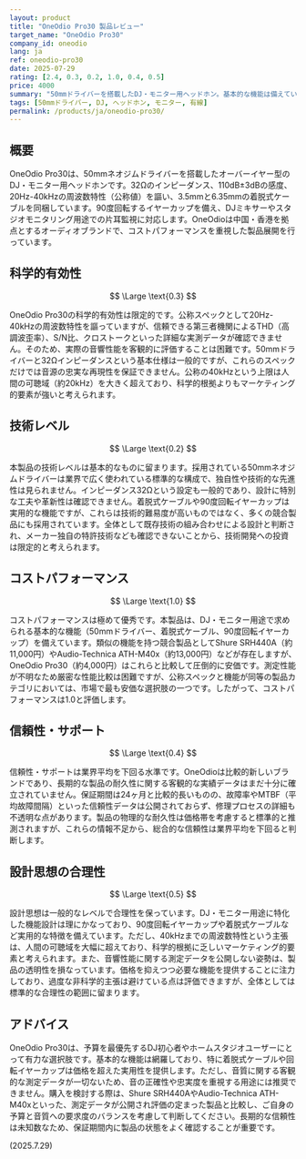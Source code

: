 ```yaml
---
layout: product
title: "OneOdio Pro30 製品レビュー"
target_name: "OneOdio Pro30"
company_id: oneodio
lang: ja
ref: oneodio-pro30
date: 2025-07-29
rating: [2.4, 0.3, 0.2, 1.0, 0.4, 0.5]
price: 4000
summary: "50mmドライバーを搭載したDJ・モニター用ヘッドホン。基本的な機能は備えているものの、測定データが不明で科学的有効性に疑問符が付く。類似機能を持つ競合製品の中で最安クラスであり、コストパフォーマンスは最高評価。"
tags: [50mmドライバー, DJ, ヘッドホン, モニター, 有線]
permalink: /products/ja/oneodio-pro30/
---
```

## 概要

OneOdio Pro30は、50mmネオジムドライバーを搭載したオーバーイヤー型のDJ・モニター用ヘッドホンです。32Ωのインピーダンス、110dB±3dBの感度、20Hz-40kHzの周波数特性（公称値）を謳い、3.5mmと6.35mmの着脱式ケーブルを同梱しています。90度回転するイヤーカップを備え、DJミキサーやスタジオモニタリング用途での片耳監視に対応します。OneOdioは中国・香港を拠点とするオーディオブランドで、コストパフォーマンスを重視した製品展開を行っています。

## 科学的有効性

$$ \Large \text{0.3} $$

OneOdio Pro30の科学的有効性は限定的です。公称スペックとして20Hz-40kHzの周波数特性を謳っていますが、信頼できる第三者機関によるTHD（高調波歪率）、S/N比、クロストークといった詳細な実測データが確認できません。そのため、実際の音響性能を客観的に評価することは困難です。50mmドライバーと32Ωインピーダンスという基本仕様は一般的ですが、これらのスペックだけでは音源の忠実な再現性を保証できません。公称の40kHzという上限は人間の可聴域（約20kHz）を大きく超えており、科学的根拠よりもマーケティング的要素が強いと考えられます。

## 技術レベル

$$ \Large \text{0.2} $$

本製品の技術レベルは基本的なものに留まります。採用されている50mmネオジムドライバーは業界で広く使われている標準的な構成で、独自性や技術的な先進性は見られません。インピーダンス32Ωという設定も一般的であり、設計に特別な工夫や革新性は確認できません。着脱式ケーブルや90度回転イヤーカップは実用的な機能ですが、これらは技術的難易度が高いものではなく、多くの競合製品にも採用されています。全体として既存技術の組み合わせによる設計と判断され、メーカー独自の特許技術なども確認できないことから、技術開発への投資は限定的と考えられます。

## コストパフォーマンス

$$ \Large \text{1.0} $$

コストパフォーマンスは極めて優秀です。本製品は、DJ・モニター用途で求められる基本的な機能（50mmドライバー、着脱式ケーブル、90度回転イヤーカップ）を備えています。類似の機能を持つ競合製品としてShure SRH440A（約11,000円）やAudio-Technica ATH-M40x（約13,000円）などが存在しますが、OneOdio Pro30（約4,000円）はこれらと比較して圧倒的に安価です。測定性能が不明なため厳密な性能比較は困難ですが、公称スペックと機能が同等の製品カテゴリにおいては、市場で最も安価な選択肢の一つです。したがって、コストパフォーマンスは1.0と評価します。

## 信頼性・サポート

$$ \Large \text{0.4} $$

信頼性・サポートは業界平均を下回る水準です。OneOdioは比較的新しいブランドであり、長期的な製品の耐久性に関する客観的な実績データはまだ十分に確立されていません。保証期間は24ヶ月と比較的長いものの、故障率やMTBF（平均故障間隔）といった信頼性データは公開されておらず、修理プロセスの詳細も不透明な点があります。製品の物理的な耐久性は価格帯を考慮すると標準的と推測されますが、これらの情報不足から、総合的な信頼性は業界平均を下回ると判断します。

## 設計思想の合理性

$$ \Large \text{0.5} $$

設計思想は一般的なレベルで合理性を保っています。DJ・モニター用途に特化した機能設計は理にかなっており、90度回転イヤーカップや着脱式ケーブルなど実用的な特徴を備えています。ただし、40kHzまでの周波数特性という主張は、人間の可聴域を大幅に超えており、科学的根拠に乏しいマーケティング的要素と考えられます。また、音響性能に関する測定データを公開しない姿勢は、製品の透明性を損なっています。価格を抑えつつ必要な機能を提供することに注力しており、過度な非科学的主張は避けている点は評価できますが、全体としては標準的な合理性の範囲に留まります。

## アドバイス

OneOdio Pro30は、予算を最優先するDJ初心者やホームスタジオユーザーにとって有力な選択肢です。基本的な機能は網羅しており、特に着脱式ケーブルや回転イヤーカップは価格を超えた実用性を提供します。ただし、音質に関する客観的な測定データが一切ないため、音の正確性や忠実度を重視する用途には推奨できません。購入を検討する際は、Shure SRH440AやAudio-Technica ATH-M40xといった、測定データが公開され評価の定まった製品と比較し、ご自身の予算と音質への要求度のバランスを考慮して判断してください。長期的な信頼性は未知数なため、保証期間内に製品の状態をよく確認することが重要です。

(2025.7.29)
